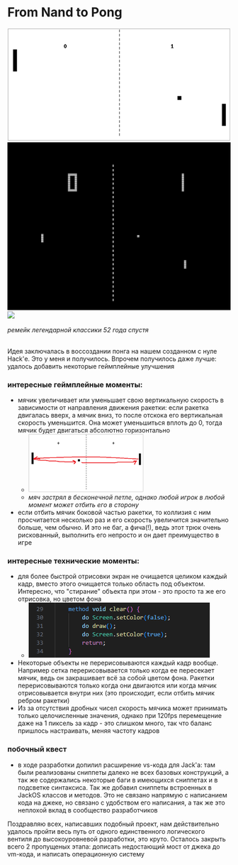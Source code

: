 # From Nand to Pong

![Pasted_image_20240331222104.png](images%2FPasted_image_20240331222104.png)
![Pasted_image_20240331221456.png](images%2FPasted_image_20240331221456.png)![](images/)

*ремейк легендарной классики 52 года спустя*
<br><br>

Идея заключалась в воссоздании понга на нашем созданном с нуле Hack'е. Это у меня и получилось. Впрочем получилось даже лучше: удалось добавить некоторые геймплейные улучшения 

### интересные геймплейные моменты:
- мячик увеличивает или уменьшает свою вертикальную скорость в зависимости от направления движения ракетки: если ракетка двигалась вверх, а мячик вниз, то после отскока его вертикальная скорость уменьшится. Она может уменьшиться вплоть до 0, тогда мячик будет двигаться абсолютно горизонтально
	- ![Pasted_image_20240331231442.png](images%2FPasted_image_20240331231442.png)
	- *мяч застрял в бесконечной петле, однако любой игрок в любой момент может отбить его в сторону*
- если отбить мячик боковой частью ракетки, то коллизия с ним просчитается несколько раз и его скорость увеличится значительно больше, чем обычно. И это не баг, а фича(!), ведь этот трюк очень рискованный, выполнить его непросто и он дает преимущество в игре

### интересные технические моменты:
+ для более быстрой отрисовки экран не очищается целиком каждый кадр, вместо этого очищается только область под объектом. Интересно, что "стирание" объекта при этом - это просто та же его отрисовка, но цветом фона
	+ ![Pasted_image_20240331224145.png](images%2FPasted_image_20240331224145.png)
+ Некоторые объекты не перерисовываются каждый кадр вообще. Например сетка перерисовывается только когда ее пересекает мячик, ведь он закрашивает всё за собой цветом фона. Ракетки перерисовываются только когда они двигаются или когда мячик отрисовывается внутри них (это происходит, если отбить мячик ребром ракетки)
+ Из за отсутствия дробных чисел скорость мячика может принимать только целочисленные значения, однако при 120fps перемещение даже на 1 пиксель за кадр - это слишком много, так что баланс пришлось настраивать, меняя частоту кадров

### побочный квест
+ в ходе разработки допилил расширение vs-кода для Jack'a: там были реализованы сниппеты далеко не всех базовых конструкций, а так же содержались некоторые баги в имеющихся сниппетах и в подсветке синтаксиса. Так же добавил сниппеты встроенных в JackOS классов и методов.
  Это не связано напрямую с написанием кода на джеке, но связано с удобством его написания, а так же это неплохой вклад в сообщество разработчиков

Поздравляю всех, написавших подобный проект, нам действительно удалось пройти весь путь от одного единственного логического вентиля до высокоуровневой разработки, это круто. Осталось закрыть всего 2 пропущеных этапа: дописать недостающий мост от джека до vm-кода, и написать операционную систему
